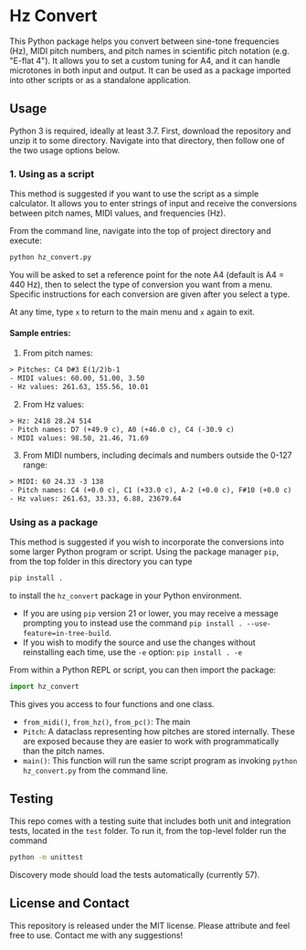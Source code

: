# Hz Convert

This Python package helps you convert between sine-tone frequencies (Hz), MIDI
pitch numbers, and pitch names in scientific pitch notation (e.g. "E-flat 4").
It allows you to set a custom tuning for A4, and it can handle microtones in
both input and output. It can be used as a package imported into other scripts
or as a standalone application.

## Usage

Python 3 is required, ideally at least 3.7. First, download the repository and
unzip it to some directory. Navigate into that directory, then follow one of the
two usage options below.

### 1. Using as a script

This method is suggested if you want to use the script as a simple calculator.
It allows you to enter strings of input and receive the conversions between
pitch names, MIDI values, and frequencies (Hz).

From the command line, navigate into the top of project directory and execute:

```bash
python hz_convert.py
```

You will be asked to set a reference point for the note A4 (default is
A4 = 440 Hz), then to select the type of conversion you want from a menu.
Specific instructions for each conversion are given after you select a type.

At any time, type `x` to return to the main menu and `x` again to exit.

#### Sample entries:

1. From pitch names:

  ```txt
  > Pitches: C4 D#3 E(1/2)b-1
  - MIDI values: 60.00, 51.00, 3.50
  - Hz values: 261.63, 155.56, 10.01
  ```

2. From Hz values:

  ```txt
  > Hz: 2418 28.24 514
  - Pitch names: D7 (+49.9 c), A0 (+46.0 c), C4 (-30.9 c)
  - MIDI values: 98.50, 21.46, 71.69
  ```

3. From MIDI numbers, including decimals and numbers outside the 0-127 range:

  ```txt
  > MIDI: 60 24.33 -3 138
  - Pitch names: C4 (+0.0 c), C1 (+33.0 c), A-2 (+0.0 c), F#10 (+0.0 c)
  - Hz values: 261.63, 33.33, 6.88, 23679.64
  ```

### Using as a package

This method is suggested if you wish to incorporate the conversions into some
larger Python program or script. Using the package manager `pip`, from the top
folder in this directory you can type

```bash
pip install .
```

to install the `hz_convert` package in your Python environment.

- If you are using `pip` version 21 or lower, you may receive a message
  prompting you to instead use the command `pip install . --use-feature=in-tree-build`.
- If you wish to modify the source and use the changes without reinstalling
  each time, use the `-e` option: `pip install . -e`

From within a Python REPL or script, you can then import the package:

```python
import hz_convert
```

This gives you access to four functions and one class.

- `from_midi()`, `from_hz()`, `from_pc()`: The main
- `Pitch`: A dataclass representing how pitches are stored internally. These are
  exposed because they are easier to work with programmatically than the
  pitch names.
- `main()`: This function will run the same script program as invoking
  `python hz_convert.py` from the command line.

## Testing

This repo comes with a testing suite that includes both unit and integration
tests, located in the `test` folder. To run it, from the top-level folder run
the command

```bash
python -m unittest
```

Discovery mode should load the tests automatically (currently 57).

## License and Contact

This repository is released under the MIT license. Please attribute and feel
free to use. Contact me with any suggestions!

